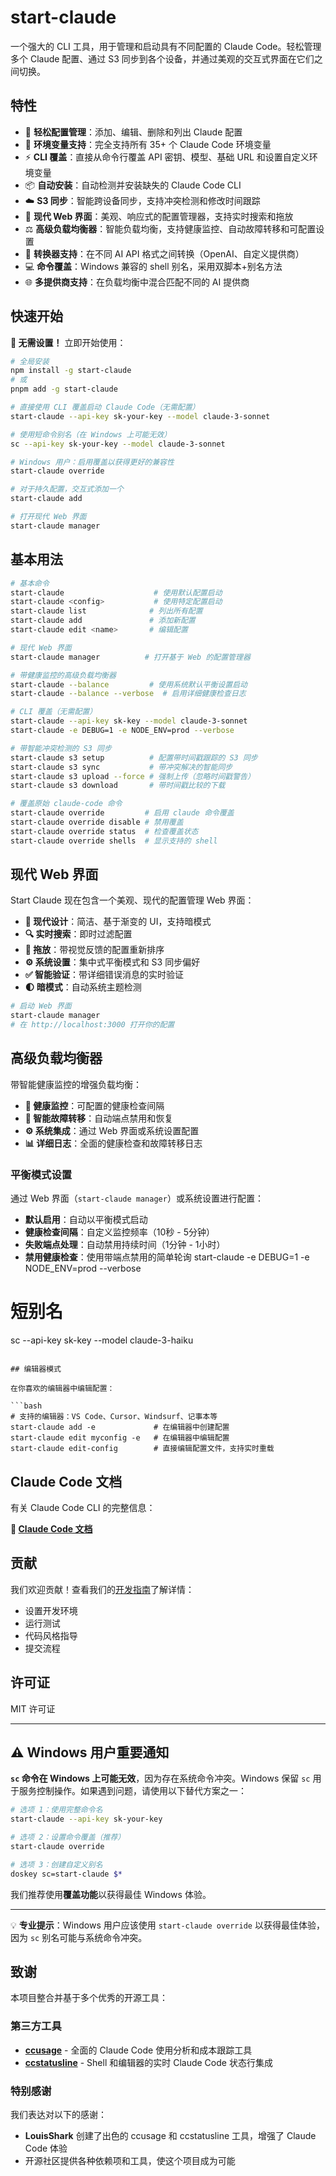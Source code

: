 # start-claude

一个强大的 CLI 工具，用于管理和启动具有不同配置的 Claude Code。轻松管理多个 Claude 配置、通过 S3 同步到各个设备，并通过美观的交互式界面在它们之间切换。

## 特性

- 🚀 **轻松配置管理**：添加、编辑、删除和列出 Claude 配置
- 🔧 **环境变量支持**：完全支持所有 35+ 个 Claude Code 环境变量
- ⚡ **CLI 覆盖**：直接从命令行覆盖 API 密钥、模型、基础 URL 和设置自定义环境变量
- 📦 **自动安装**：自动检测并安装缺失的 Claude Code CLI
- ☁️ **S3 同步**：智能跨设备同步，支持冲突检测和修改时间跟踪
- 🎨 **现代 Web 界面**：美观、响应式的配置管理器，支持实时搜索和拖放
- ⚖️ **高级负载均衡器**：智能负载均衡，支持健康监控、自动故障转移和可配置设置
- 🔄 **转换器支持**：在不同 AI API 格式之间转换（OpenAI、自定义提供商）
- 💻 **命令覆盖**：Windows 兼容的 shell 别名，采用双脚本+别名方法
- 🌐 **多提供商支持**：在负载均衡中混合匹配不同的 AI 提供商

## 快速开始

**🚀 无需设置！** 立即开始使用：

```bash
# 全局安装
npm install -g start-claude
# 或
pnpm add -g start-claude

# 直接使用 CLI 覆盖启动 Claude Code（无需配置）
start-claude --api-key sk-your-key --model claude-3-sonnet

# 使用短命令别名（在 Windows 上可能无效）
sc --api-key sk-your-key --model claude-3-sonnet

# Windows 用户：启用覆盖以获得更好的兼容性
start-claude override

# 对于持久配置，交互式添加一个
start-claude add

# 打开现代 Web 界面
start-claude manager
```

## 基本用法

```bash
# 基本命令
start-claude                    # 使用默认配置启动
start-claude <config>           # 使用特定配置启动
start-claude list              # 列出所有配置
start-claude add               # 添加新配置
start-claude edit <name>       # 编辑配置

# 现代 Web 界面
start-claude manager          # 打开基于 Web 的配置管理器

# 带健康监控的高级负载均衡器
start-claude --balance         # 使用系统默认平衡设置启动
start-claude --balance --verbose  # 启用详细健康检查日志

# CLI 覆盖（无需配置）
start-claude --api-key sk-key --model claude-3-sonnet
start-claude -e DEBUG=1 -e NODE_ENV=prod --verbose

# 带智能冲突检测的 S3 同步
start-claude s3 setup          # 配置带时间戳跟踪的 S3 同步
start-claude s3 sync           # 带冲突解决的智能同步
start-claude s3 upload --force # 强制上传（忽略时间戳警告）
start-claude s3 download       # 带时间戳比较的下载

# 覆盖原始 claude-code 命令
start-claude override         # 启用 claude 命令覆盖
start-claude override disable # 禁用覆盖
start-claude override status  # 检查覆盖状态
start-claude override shells  # 显示支持的 shell
```

## 现代 Web 界面

Start Claude 现在包含一个美观、现代的配置管理 Web 界面：

- **🎨 现代设计**：简洁、基于渐变的 UI，支持暗模式
- **🔍 实时搜索**：即时过滤配置
- **📱 拖放**：带视觉反馈的配置重新排序
- **⚙️ 系统设置**：集中式平衡模式和 S3 同步偏好
- **✅ 智能验证**：带详细错误消息的实时验证
- **🌓 暗模式**：自动系统主题检测

```bash
# 启动 Web 界面
start-claude manager
# 在 http://localhost:3000 打开你的配置
```

## 高级负载均衡器

带智能健康监控的增强负载均衡：

- **🏥 健康监控**：可配置的健康检查间隔
- **🚫 智能故障转移**：自动端点禁用和恢复
- **⚙️ 系统集成**：通过 Web 界面或系统设置配置
- **📊 详细日志**：全面的健康检查和故障转移日志

### 平衡模式设置

通过 Web 界面（`start-claude manager`）或系统设置进行配置：

- **默认启用**：自动以平衡模式启动
- **健康检查间隔**：自定义监控频率（10秒 - 5分钟）
- **失败端点处理**：自动禁用持续时间（1分钟 - 1小时）
- **禁用健康检查**：使用带端点禁用的简单轮询
  start-claude -e DEBUG=1 -e NODE_ENV=prod --verbose

# 短别名

sc --api-key sk-key --model claude-3-haiku

````

## 编辑器模式

在你喜欢的编辑器中编辑配置：

```bash
# 支持的编辑器：VS Code、Cursor、Windsurf、记事本等
start-claude add -e             # 在编辑器中创建配置
start-claude edit myconfig -e   # 在编辑器中编辑配置
start-claude edit-config        # 直接编辑配置文件，支持实时重载
````

## Claude Code 文档

有关 Claude Code CLI 的完整信息：

**📖 [Claude Code 文档](https://docs.anthropic.com/en/docs/claude-code)**

## 贡献

我们欢迎贡献！查看我们的[开发指南](docs/zh/development.md)了解详情：

- 设置开发环境
- 运行测试
- 代码风格指导
- 提交流程

## 许可证

MIT 许可证

---

## ⚠️ Windows 用户重要通知

**`sc` 命令在 Windows 上可能无效**，因为存在系统命令冲突。Windows 保留 `sc` 用于服务控制操作。如果遇到问题，请使用以下替代方案之一：

```bash
# 选项 1：使用完整命令名
start-claude --api-key sk-your-key

# 选项 2：设置命令覆盖（推荐）
start-claude override

# 选项 3：创建自定义别名
doskey sc=start-claude $*
```

我们推荐使用**覆盖功能**以获得最佳 Windows 体验。

---

💡 **专业提示**：Windows 用户应该使用 `start-claude override` 以获得最佳体验，因为 `sc` 别名可能与系统命令冲突。

## 致谢

本项目整合并基于多个优秀的开源工具：

### 第三方工具

- **[ccusage](https://github.com/LouisShark/ccusage)** - 全面的 Claude Code 使用分析和成本跟踪工具
- **[ccstatusline](https://github.com/LouisShark/ccstatusline)** - Shell 和编辑器的实时 Claude Code 状态行集成

### 特别感谢

我们表达对以下的感谢：

- **LouisShark** 创建了出色的 ccusage 和 ccstatusline 工具，增强了 Claude Code 体验
- 开源社区提供各种依赖项和工具，使这个项目成为可能
